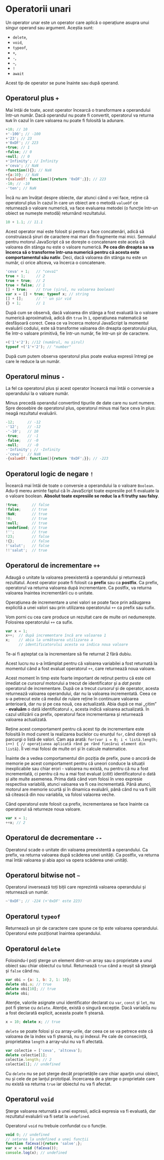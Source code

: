 # Operatorii unari

Un operator unar este un operator care aplică o operațiune asupra unui singur operand sau argument.
Aceștia sunt:

- `delete`,
- `void`,
- `typeof`,
- `+`,
- `-`,
- `~`,
- `!`
- `await`

Acest tip de operator se pune înainte sau după operand.

## Operatorul plus `+`

Mai întâi de toate, acest operator încearcă o transformare a operandului într-un număr. Dacă operandul nu poate fi convertit, operatorul va returna `NaN` în cazul în care valoarea nu poate fi folosită la adunare.

```javascript
+10; // 10
+'-100'; // -100
+'23'; // 23
+'0xDF'; // 223
+true; // 1
+false; // 0
+null; // 0
+'Infinity'; // Infinity
+'ceva'; // NaN
+function(){}; // NaN
+{a:10}; // NaN
+{valueOf: function(){return '0xDF';}}; // 223
-10; // -10
-'ten'; // NaN
```

Încă nu am învățat despre obiecte, dar atunci când o vei face, reține că operatorul plus în cazul în care un obiect are o metodă `valueOf` ce returnează o valoare numerică, va face evaluarea metodei (o funcție într-un obiect se numește metodă) returnând rezultatului.

```javascript
10 + 1.1; // 11.1
```

Acest operator mai este folosit și pentru a face concatenări, adică să construiască șiruri de caractere mai mari din fragmente mai mici. Semnalul pentru motorul JavaScript că se dorește o concatenare este acela că valoarea din stânga nu este o valoare numerică. **Pe cea din dreapta sa va încerca să o transforme într-una numerică pentru că acesta este comportamentul său nativ**. Deci, dacă valoarea din stânga nu este un număr, ci orice altceva, va încerca o concatenare.

```javascript
'ceva' + 1;   // "ceva1"
true + 1;     // 2
true + true;  // 2
true + false; // 1
[] + true;    // true (șirul, nu valoarea boolean)
var x = [] + true; typeof x; // string
[] + [];      // '' un șir vid
{} + 1;       // 1
```

După cum se observă, dacă valoarea din stânga a fost evaluată la o valoare numerică aproximativă, adică din `true` în `1`, operațiunea matematică se desfășoară corect. Ceea ce va încerca motorul JavaScript la momentul evaluării codului, este să transforme valoarea din dreapta operatorului plus, fie într-o valoare primitivă, fie într-un număr, fie într-un șir de caractere.

```javascript
+('1'+'2'); //12 (numărul, nu șirul)
typeof +('1'+'2'); // "number"
```

După cum putem observa operatorul plus poate evalua expresii întregi pe care le reduce la un număr.

## Operatorul minus `-`

La fel ca operatorul plus și acest operator încearcă mai întâi o conversie a operandului la o valoare număr.

Minus precedă operandul convertind tipurile de date care nu sunt numere. Spre deosebire de operatorul plus, operatorul minus mai face ceva în plus: neagă rezultatul evaluării.

```javascript
-12;      // -12
-'12';    // -12
-'-10';   // 10
-true;    // -1
-false;   // -0
-null;    // -0
-'Infinity'; // -Infinity
-'ceva';  // NaN
-{valueOf: function(){return '0xDF';}}; // -223
```

## Operatorul logic de negare `!`

Încearcă mai întâi de toate o conversie a operandului la o valoare `Boolean`. Adu-ți mereu aminte faptul că în JavaScript toate expresiile pot fi evaluate la o valoare boolean. **Absolut toate expresiile se reduc la a fi truthy sau falsy**.

```javascript
!true;      // false
!false;     // true
!NaN;       // true
!0;         // true
!null;      // true
!undefined; // true
!'';        // true
!23;        // false
!{};        // false
!'salut';   // false
!!'salut';  // true
```

## Operatorul de incrementare `++`

Adaugă o unitate la valoarea preexistentă a operandului și returnează rezultatul. Acest operator poate fi folosit ca **prefix** sau ca **postfix**.
Ca prefix, operatorul va returna valoarea după incrementare.
Ca postfix, va returna valoarea înaintea incrementării cu o unitate.

Operațiunea de incrementare a unei valori se poate face prin adăugarea explicită a unei valori sau prin utilizarea operatorului `++` ca prefix sau sufix.

Vom porni cu cea care produce un rezultat care de multe ori nedumerește. Folosirea operatorului `++` ca sufix.

```javascript
var x = 1;
x++;  // după incrementare încă are valoarea 1
x;    // abia la următoarea utilizarea a
      // identificatorului acesta va indica noua valoare
```

Te-ai fi așteptat ca la incrementare să fie returnat 2 fără dubiu.

Acest lucru nu s-a întâmplat pentru că valoarea variabilei a fost returnată la momentul când a fost evaluat operatorul `++`, care returnează noua valoare.

Acest moment în timp este foarte important de reținut pentru că este cel imediat ce *cursorul* motorului a trecut de identificator și a *dat peste* operatorul de incrementare. După ce a trecut *cursorul* și de operator, acesta returnează valoarea operandului, dar nu la valoarea incrementată. Ceea ce s-a petrecut este că mediul de rulare reține în continuare valoarea anterioară, dar nu și pe cea nouă, cea actualizată. Abia după ce mai „citim” - **evaluăm** o dată identificatorul `x`, acesta indică valoarea actualizată. În cazul utilizării ca prefix, operatorul face incrementarea și returnează valoarea actualizată.

Reține acest comportament pentru că acest tip de incrementare este folosită în mod curent la realizarea buclelor cu enunțul `for`, când dorești să parcurgi o listă de valori. Cam așa arată: `for(var i = 0; i < listă.length; i++) { // operațiunea aplicată rând pe rând fiecărui element din listă}`. Îl vei mai folosi de multe ori și în calcule matematice.

Înainte de a vedea comportamentul din poziția de prefix, pune o ancoră de memorie pe acest comportament pentru că uneori conduce la situații inexplicabile sau chiar erori - valoarea nu există, nu pentru că nu a fost incrementată, ci pentru că nu a mai fost evaluat (*citit*) identificatorul o dată și alte multe asemenea. Prima dată când vom folosi în vreo expresie respectiva variabilă, atunci valoarea va fi cea incrementată. Până atunci, motorul are memorie scurtă și în dinamica evaluării, până când nu va fi silit să citească din nou variabila, va folosi valaorea veche.

Când operatorul este folosit ca prefix, incrementarea se face înainte ca operatorul să returneze noua valoare.

```javascript
var x = 1;
++x; // 2
```

## Operatorul de decrementare `--`

Operatorul scade o unitate din valoarea preexistentă a operandului.
Ca prefix, va returna valoarea după scăderea unei unități.
Ca postfix, va returna mai întâi valoarea și abia apoi va opera scăderea unei unități.

## Operatorul bitwise not `~`

Operatorul inversează toți biții care reprezintă valoarea operandului și returnează un număr.

```javascript
~'0xDF'; // -224 (+'0xDF' este 223)
```

## Operatorul `typeof`

Returnează un șir de caractere care spune ce tip este valoarea operandului.
Operatorul este poziționat înaintea operandului.

## Operatorul `delete`

Folosindu-l poți șterge un element dintr-un array sau o proprietate a unui obiect sau chiar obiectul cu totul.
Returnează `true` când a reușit să șteargă și `false` când nu.

```javascript
var obi = {a: 1, b: 2, 1: 10};
delete obi.a; // true
delete obi[10]; // true
delete obi;
```

Atenție, valorile asignate unui identificator declarat cu `var`, `const` și `let`, nu pot fi șterse cu `delete`. Atenție, există o singură excepție. Dacă variabila nu a fost declarată explicit, aceasta poate fi ștearsă.

```javascript
x = 10; delete x; // true
```

`delete` se poate folosi și cu array-urile, dar ceea ce se va petrece este că valoarea de la index va fi ștearsă, nu și indexul. Pe cale de consecință, proprietatea `length` a array-ului nu va fi afectată.

```javascript
var colectie = ['ceva', 'altceva'];
delete colectie[1];
colectie.length; // 2
colectie[1]; // undefined
```

Cu `delete` nu se pot șterge decât proprietățile care chiar aparțin unui obiect, nu și cele de pe lanțul prototipal.
Încercarea de a șterge o proprietate care nu există va returna `true` iar obiectul nu va fi afectat.

## Operatorul `void`

Șterge valoarea returnată a unei expresii, adică expresia va fi evaluată, dar rezultatul evaluării va fi setat la `undefined`.

Operatorul `void` nu trebuie confundat cu o funcție.

```javascript
void 0; // undefined
// setarea la undefined a unei funcții
function faCeva(){return 'salve';};
var x = void (faCeva());
console.log(x); // undefined
```
